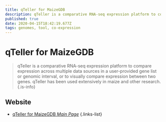 ```yaml
---
title: qTeller for MaizeGDB
description: qTeller is a comparative RNA-seq expression platform to compare expression across multiple data sources in a user-provided gene list or genomic interval, or to visually compare expression between two genes.
published: true
date: 2020-04-15T18:42:19.677Z
tags: genomes, tool, co-expression
---
```


# qTeller for MaizeGDB

> qTeller is a comparative RNA-seq expression platform to compare expression across multiple data sources in a user-provided gene list or genomic interval, or to visually compare expression between two genes. qTeller has been used extensively in maize and other research.
{.is-info}



## Website

- [qTeller for MaizeGDB *Main Page*](https://qteller.maizegdb.org/)
{.links-list}

